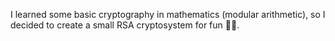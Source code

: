 I learned some basic cryptography in mathematics (modular arithmetic), so I decided to create a small RSA cryptosystem for fun 🙂🔐.
